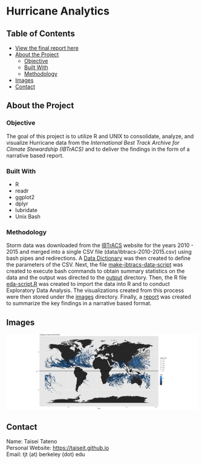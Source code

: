 # Hurricane Analytics

## Table of Contents

* <a href="https://github.com/taiseit/Hurricane-Analytics/blob/master/report/storms-taisei-tateno.md">View the final report here</a>
* [About the Project](#about-the-project)
  * [Objective](#objective)
  * [Built With](#built-with)
  * [Methodology](#methodology)
* [Images](#images)
* [Contact](#contact)
  
## About the Project

### Objective
The goal of this project is to utilize R and UNIX to consolidate, analyze, and visualize Hurricane data from the _International Best Track Archive for Climate Stewardship (IBTrACS)_ and to deliver the findings in the form of a narrative based report.

### Built With
* R
* readr
* ggplot2
* dplyr
* lubridate
* Unix Bash

### Methodology

Storm data was downloaded from the <a href="https://www.ncdc.noaa.gov/ibtracs/index.php?name=climatology">IBTrACS</a> website for the years 2010 - 2015 and merged into a single CSV file (data/ibtracs-2010-2015.csv) using bash pipes and redirections. A <a href="https://github.com/taiseit/Hurricane-Analytics/blob/master/data/ibtracs-dictionary.md">Data Dictionary</a> was then created to define the parameters of the CSV. Next, the file <a href='https://github.com/taiseit/Hurricane-Analytics/blob/master/code/make-ibtracs-data-script.txt'>make-ibtracs-data-script<a> was created to execute bash commands to obtain summary statistics on the data and the output was directed to the <a href='https://github.com/taiseit/Hurricane-Analytics/tree/master/output'>output<a> directory. Then, the R file <a href='https://github.com/taiseit/Hurricane-Analytics/blob/master/code/eda-script.R'>eda-script.R<a> was created to import the data into R and to conduct Exploratory Data Analysis. The visualizations created from this process were then stored under the <a href='https://github.com/taiseit/Hurricane-Analytics/tree/master/images'>images<a> directory. Finally, a <a href="https://github.com/taiseit/Hurricane-Analytics/blob/master/report/storms-taisei-tateno.md">report</a>
 was created to summarize the key findings in a narrative based format. 
 
## Images
<img src="images/map-all-storms.png"></img> <br>

## Contact
Name: Taisei Tateno <br>
Personal Website: https://taiseit.github.io <br> 
Email: tjt (at) berkeley (dot) edu <br>
  

